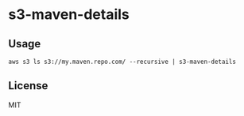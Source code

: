 # s3-maven-details

## Usage

```
aws s3 ls s3://my.maven.repo.com/ --recursive | s3-maven-details
```

## License

MIT
